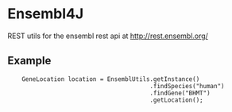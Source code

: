 # Ensembl4J
REST utils for the ensembl rest api at http://rest.ensembl.org/

## Example

		GeneLocation location = EnsemblUtils.getInstance()
											.findSpecies("human")
											.findGene("BHMT")
											.getLocation();

